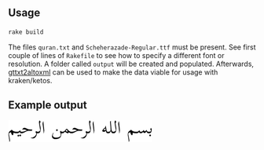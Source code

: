 ## Usage

```bash
rake build
```

The files `quran.txt` and `Scheherazade-Regular.ttf` must be present. See first couple of lines of `Rakefile` to see how to specify a different font or resolution. A folder called `output` will be created and populated. Afterwards, [gttxt2altoxml](https://git.saw-leipzig.de/sixtyfive/gttxt2altoxml) can be used to make the data viable for usage with kraken/ketos.

## Example output

![the basmallah](basmallah.png)
